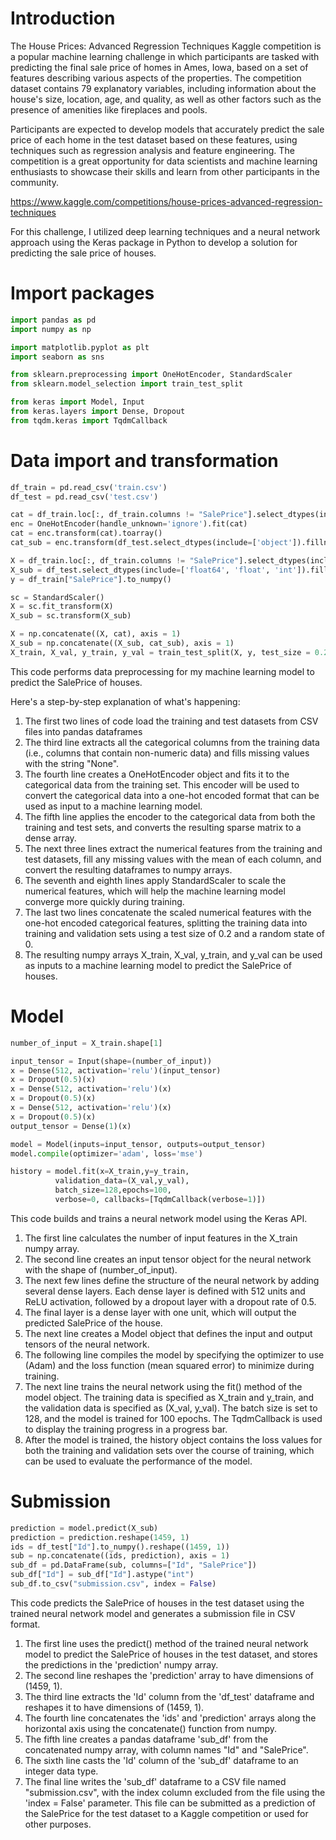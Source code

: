 # Introduction
The House Prices: Advanced Regression Techniques Kaggle competition is a popular machine learning challenge in which participants are tasked with predicting the final sale price of homes in Ames, Iowa, based on a set of features describing various aspects of the properties. The competition dataset contains 79 explanatory variables, including information about the house's size, location, age, and quality, as well as other factors such as the presence of amenities like fireplaces and pools.

Participants are expected to develop models that accurately predict the sale price of each home in the test dataset based on these features, using techniques such as regression analysis and feature engineering. The competition is a great opportunity for data scientists and machine learning enthusiasts to showcase their skills and learn from other participants in the community.

https://www.kaggle.com/competitions/house-prices-advanced-regression-techniques

For this challenge, I utilized deep learning techniques and a neural network approach using the Keras package in Python to develop a solution for predicting the sale price of houses.

# Import packages
```python
import pandas as pd
import numpy as np

import matplotlib.pyplot as plt
import seaborn as sns

from sklearn.preprocessing import OneHotEncoder, StandardScaler
from sklearn.model_selection import train_test_split

from keras import Model, Input
from keras.layers import Dense, Dropout
from tqdm.keras import TqdmCallback
```

# Data import and transformation
```python
df_train = pd.read_csv('train.csv')
df_test = pd.read_csv('test.csv')

cat = df_train.loc[:, df_train.columns != "SalePrice"].select_dtypes(include=['object']).fillna("None")
enc = OneHotEncoder(handle_unknown='ignore').fit(cat)
cat = enc.transform(cat).toarray()
cat_sub = enc.transform(df_test.select_dtypes(include=['object']).fillna("None")).toarray()

X = df_train.loc[:, df_train.columns != "SalePrice"].select_dtypes(include=['float64', 'float', 'int']).fillna(df_train.mean()).to_numpy()
X_sub = df_test.select_dtypes(include=['float64', 'float', 'int']).fillna(df_test.mean()).to_numpy()
y = df_train["SalePrice"].to_numpy()

sc = StandardScaler()
X = sc.fit_transform(X)
X_sub = sc.transform(X_sub)

X = np.concatenate((X, cat), axis = 1)
X_sub = np.concatenate((X_sub, cat_sub), axis = 1)
X_train, X_val, y_train, y_val = train_test_split(X, y, test_size = 0.2, random_state = 0)
```

This code performs data preprocessing for my machine learning model to predict the SalePrice of houses.

Here's a step-by-step explanation of what's happening:

1. The first two lines of code load the training and test datasets from CSV files into pandas dataframes
2. The third line extracts all the categorical columns from the training data (i.e., columns that contain non-numeric data) and fills missing values with the string "None".
3. The fourth line creates a OneHotEncoder object and fits it to the categorical data from the training set. This encoder will be used to convert the categorical data into a one-hot encoded format that can be used as input to a machine learning model.
4. The fifth line applies the encoder to the categorical data from both the training and test sets, and converts the resulting sparse matrix to a dense array.
5. The next three lines extract the numerical features from the training and test datasets, fill any missing values with the mean of each column, and convert the resulting dataframes to numpy arrays.
6. The seventh and eighth lines apply StandardScaler to scale the numerical features, which will help the machine learning model converge more quickly during training.
7. The last two lines concatenate the scaled numerical features with the one-hot encoded categorical features, splitting the training data into training and validation sets using a test size of 0.2 and a random state of 0.
8. The resulting numpy arrays X_train, X_val, y_train, and y_val can be used as inputs to a machine learning model to predict the SalePrice of houses.

# Model
```python
number_of_input = X_train.shape[1]

input_tensor = Input(shape=(number_of_input))
x = Dense(512, activation='relu')(input_tensor)
x = Dropout(0.5)(x)
x = Dense(512, activation='relu')(x)
x = Dropout(0.5)(x)
x = Dense(512, activation='relu')(x)
x = Dropout(0.5)(x)
output_tensor = Dense(1)(x)

model = Model(inputs=input_tensor, outputs=output_tensor)
model.compile(optimizer='adam', loss='mse')

history = model.fit(x=X_train,y=y_train,
          validation_data=(X_val,y_val),
          batch_size=128,epochs=100, 
          verbose=0, callbacks=[TqdmCallback(verbose=1)])
```

This code builds and trains a neural network model using the Keras API.

1. The first line calculates the number of input features in the X_train numpy array.
2. The second line creates an input tensor object for the neural network with the shape of (number_of_input).
3. The next few lines define the structure of the neural network by adding several dense layers. Each dense layer is defined with 512 units and ReLU activation, followed by a dropout layer with a dropout rate of 0.5.
4. The final layer is a dense layer with one unit, which will output the predicted SalePrice of the house.
5. The next line creates a Model object that defines the input and output tensors of the neural network.
6. The following line compiles the model by specifying the optimizer to use (Adam) and the loss function (mean squared error) to minimize during training.
7. The next line trains the neural network using the fit() method of the model object. The training data is specified as X_train and y_train, and the validation data is specified as (X_val, y_val). The batch size is set to 128, and the model is trained for 100 epochs. The TqdmCallback is used to display the training progress in a progress bar.
8. After the model is trained, the history object contains the loss values for both the training and validation sets over the course of training, which can be used to evaluate the performance of the model.

# Submission
```python
prediction = model.predict(X_sub)
prediction = prediction.reshape(1459, 1)
ids = df_test["Id"].to_numpy().reshape((1459, 1))
sub = np.concatenate((ids, prediction), axis = 1)
sub_df = pd.DataFrame(sub, columns=["Id", "SalePrice"])
sub_df["Id"] = sub_df["Id"].astype("int")
sub_df.to_csv("submission.csv", index = False)
```

This code predicts the SalePrice of houses in the test dataset using the trained neural network model and generates a submission file in CSV format.

1. The first line uses the predict() method of the trained neural network model to predict the SalePrice of houses in the test dataset, and stores the predictions in the 'prediction' numpy array.
2. The second line reshapes the 'prediction' array to have dimensions of (1459, 1).
3. The third line extracts the 'Id' column from the 'df_test' dataframe and reshapes it to have dimensions of (1459, 1).
4. The fourth line concatenates the 'ids' and 'prediction' arrays along the horizontal axis using the concatenate() function from numpy.
5. The fifth line creates a pandas dataframe 'sub_df' from the concatenated numpy array, with column names "Id" and "SalePrice".
6. The sixth line casts the 'Id' column of the 'sub_df' dataframe to an integer data type.
7. The final line writes the 'sub_df' dataframe to a CSV file named "submission.csv", with the index column excluded from the file using the 'index = False' parameter. This file can be submitted as a prediction of the SalePrice for the test dataset to a Kaggle competition or used for other purposes.
